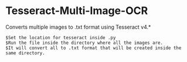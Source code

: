 # Tesseract-Multi-Image-OCR
Converts multiple images to .txt format using Tesseract v4.*

```
$Set the location for tesseract inside .py
$Run the file inside the directory where all the images are.
$It will convert all to .txt format that will be created inside the same directory.
```
